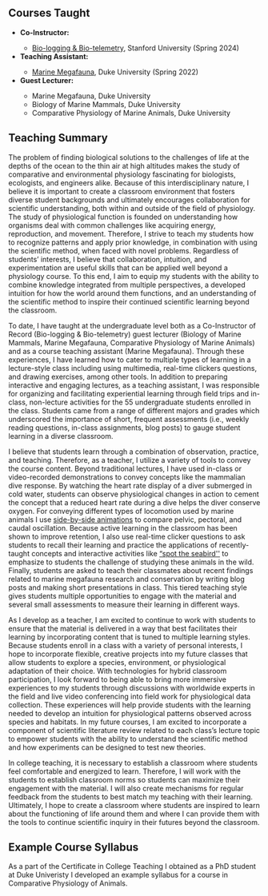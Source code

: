 ## Courses Taught

<ul>
  <li> <b>Co-Instructor:</b> </li>
      <ul>
      <li> <a href="https://explorecourses.stanford.edu/search?view=catalog&filter-coursestatus-Active=on&page=0&catalog=&academicYear=&q=Oceans+14H&collapse=">Bio-logging & Bio-telemetry</a>, Stanford University (Spring 2024) </li>
    </ul>
  <li> <b> Teaching Assistant:</b> </li>
      <ul>
      <li> <a href="https://biology.duke.edu/courses/marine-megafauna-0">Marine Megafauna</a>, Duke University (Spring 2022) </li>
      </ul>
  <li> <b>Guest Lecturer:</b> </li>
    <ul>
      <li>Marine Megafauna, Duke University </li>
      <li>Biology of Marine Mammals, Duke University </li>
      <li>Comparative Physiology of Marine Animals, Duke University </li>
    </ul>
</ul>


## Teaching Summary

The problem of finding biological solutions to the challenges of life at the depths of the ocean to the thin air at high altitudes makes the study of comparative and environmental physiology fascinating for biologists, ecologists, and engineers alike. Because of this interdisciplinary nature, I believe it is important to create a classroom environment that fosters diverse student backgrounds and ultimately encourages collaboration for scientific understanding, both within and outside of the field of physiology. The study of physiological function is founded on understanding how organisms deal with common challenges like acquiring energy, reproduction, and movement. Therefore, I strive to teach my students how to recognize patterns and apply prior knowledge, in combination with using the scientific method, when faced with novel problems. Regardless of students’ interests, I believe that collaboration, intuition, and experimentation are useful skills that can be applied well beyond a physiology course. To this end, I aim to equip my students with the ability to combine knowledge integrated from multiple perspectives, a developed intuition for how the world around them functions, and an understanding of the scientific method to inspire their continued scientific learning beyond the classroom.

To date, I have taught at the undergraduate level both as a Co-Instructor of Record (Bio-logging & Bio-telemetry) guest lecturer (Biology of Marine Mammals, Marine Megafauna, Comparative Physiology of Marine Animals) and as a course teaching assistant (Marine Megafauna). Through these experiences, I have learned how to cater to multiple types of learning in a lecture-style class including using multimedia, real-time clickers questions, and drawing exercises, among other tools. In addition to preparing interactive and engaging lectures, as a teaching assistant, I was responsible for organizing and facilitating experiential learning through field trips and in-class, non-lecture activities for the 55 undergraduate students enrolled in the class. Students came from a range of different majors and grades which underscored the importance of short, frequent assessments (i.e., weekly reading questions, in-class assignments, blog posts) to gauge student learning in a diverse classroom. 

I believe that students learn through a combination of observation, practice, and teaching. Therefore, as a teacher, I utilize a variety of tools to convey the course content. Beyond traditional lectures, I have used in-class or video-recorded demonstrations to convey concepts like the mammalian dive response. By watching the heart rate display of a diver submerged in cold water, students can observe physiological changes in action to cement the concept that a reduced heart rate during a dive helps the diver conserve oxygen. For conveying different types of locomotion used by marine animals I use [side-by-side animations](https://drive.google.com/file/d/1a9tf5Yt0jmcWfRGDIgJWeL_y7oE5WZaU/view) to compare pelvic, pectoral, and caudal oscillation. Because active learning in the classroom has been shown to improve retention, I also use real-time clicker questions to ask students to recall their learning and practice the applications of recently-taught concepts and interactive activities like [“spot the seabird''](https://drive.google.com/file/d/1bZaGX0fH8BLDGWZxyzOhquGuLNFxYZbA/view?usp=share_link) to emphasize to students the challenge of studying these animals in the wild. Finally, students are asked to teach their classmates about recent findings related to marine megafauna research and conservation by writing blog posts and making short presentations in class. This tiered teaching style gives students multiple opportunities to engage with the material and several small assessments to measure their learning in different ways. 

As I develop as a teacher, I am excited to continue to work with students to ensure that the material is delivered in a way that best facilitates their learning by incorporating content that is tuned to multiple learning styles. Because students enroll in a class with a variety of personal interests, I hope to incorporate flexible, creative projects into my future classes that allow students to explore a species, environment, or physiological adaptation of their choice. With technologies for hybrid classroom participation, I look forward to being able to bring more immersive experiences to my students through discussions with worldwide experts in the field and live video conferencing into field work for physiological data collection. These experiences will help provide students with the learning needed to develop an intuition for physiological patterns observed across species and habitats. In my future courses, I am excited to incorporate a component of scientific literature review related to each class’s lecture topic to empower students with the ability to understand the scientific method and how experiments can be designed to test new theories. 

In college teaching, it is necessary to establish a classroom where students feel comfortable and energized to learn. Therefore, I will work with the students to establish classroom norms so students can maximize their engagement with the material. I will also create mechanisms for regular feedback from the students to best match my teaching with their learning. Ultimately, I hope to create a classroom where students are inspired to learn about the functioning of life around them and where I can provide them with the tools to continue scientific inquiry in their futures beyond the classroom.  


## Example Course Syllabus

As a part of the Certificate in College Teaching I obtained as a PhD student at Duke Univeristy I developed an example syllabus for a course in Comparative Physiology of Animals. 

<!--<iframe src="https://drive.google.com/file/d/1UIaI0SeswTDsoktELIschHubVICjCOlL/preview" width="600" height="680"></iframe>-->

